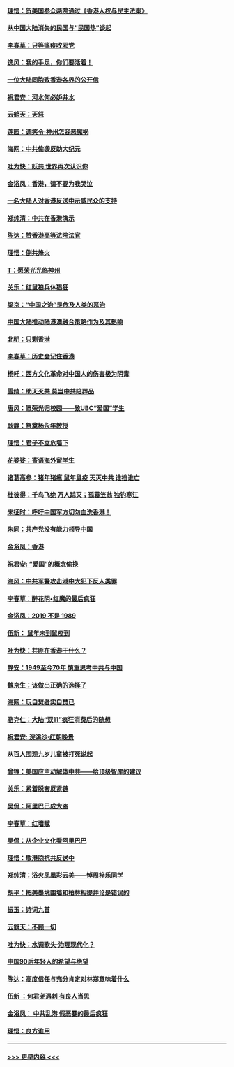 #### [理悟：贺美国参众两院通过《香港人权与民主法案》](../pages/nsc993/n11678104.md?t=11251222) 
#### [从中国大陆消失的民国与“民国热”谈起](../pages/nsc993/n11678075.md?t=11251222) 
#### [李春草：只等瘟疫收邪党](../pages/nsc993/n11677308.md?t=11251222) 
#### [逸风：我的手足，你们要活着！](../pages/nsc993/n11676352.md?t=11251222) 
#### [一位大陆同胞致香港各界的公开信](../pages/nsc993/n11675761.md?t=11251222) 
#### [祝君安：河水何必妒井水](../pages/nsc993/n11675746.md?t=11251222) 
#### [云鹤天：天怒](../pages/nsc993/n11675718.md?t=11251222) 
#### [莲园：调笑令‧神州怎容恶魔祸](../pages/nsc993/n11675648.md?t=11251222) 
#### [海网：中共偷袭反助大纪元](../pages/nsc993/n11673515.md?t=11251222) 
#### [吐为快：妖共 世界再次认识你](../pages/nsc993/n11673506.md?t=11251222) 
#### [金浴凤：香港，请不要为我哭泣](../pages/nsc993/n11673248.md?t=11251222) 
#### [一名大陆人对香港反送中示威民众的支持](../pages/nsc993/n11672615.md?t=11251222) 
#### [郑纯清：中共在香港演示](../pages/nsc993/n11670539.md?t=11251222) 
#### [陈达：赞香港高等法院法官](../pages/nsc993/n11669542.md?t=11251222) 
#### [理悟：倒共烽火](../pages/nsc993/n11668844.md?t=11251222) 
#### [T：愿荣光光临神州](../pages/nsc993/n11668421.md?t=11251222) 
#### [关乐：红鼠狼兵休猖狂](../pages/nsc993/n11668378.md?t=11251222) 
#### [梁京：“中国之治”是危及人类的恶治](../pages/nsc993/n11668328.md?t=11251222) 
#### [中国大陆推动陆港澳融合策略作为及其影响](../pages/nsc993/n11668157.md?t=11251222) 
#### [北明：只剩香港](../pages/nsc993/n11668002.md?t=11251222) 
#### [李春草：历史会记住香港](../pages/nsc993/n11667927.md?t=11251222) 
#### [杨吒：西方文化革命对中国人的伤害极为阴毒](../pages/nsc993/n11664521.md?t=11251222) 
#### [雪绮：助天灭共 莫当中共陪葬品](../pages/nsc993/n11662650.md?t=11251222) 
#### [唐风：愿荣光归校园——致UBC“爱国”学生](../pages/nsc993/n11662194.md?t=11251222) 
#### [耿静：祭奠杨永年教授](../pages/nsc993/n11662514.md?t=11251222) 
#### [理悟：君子不立危墙下](../pages/nsc993/n11662172.md?t=11251222) 
#### [花婆娑：寄语海外留学生](../pages/nsc993/n11662121.md?t=11251222) 
#### [诸葛高参：猪年猪瘟 鼠年鼠疫 天灭中共 谁挡谁亡](../pages/nsc993/n11661980.md?t=11251222) 
#### [杜彼得：千鸟飞绝 万人踪灭；孤蓑笠翁 独钓寒江](../pages/nsc993/n11661170.md?t=11251222) 
#### [宋征时：呼吁中国军方切勿血洗香港！](../pages/nsc993/n11415318.md?t=11251222) 
#### [朱同：共产党没有能力领导中国](../pages/nsc993/n11660421.md?t=11251222) 
#### [金浴凤：香港](../pages/nsc993/n11660419.md?t=11251222) 
#### [祝君安: “爱国”的概念偷换](../pages/nsc993/n11659706.md?t=11251222) 
#### [海风：中共军警攻击港中大犯下反人类罪](../pages/nsc993/n11659632.md?t=11251222) 
#### [李春草：醉花阴•红魔的最后疯狂](../pages/nsc993/n11659287.md?t=11251222) 
#### [金浴凤：2019 不是 1989](../pages/nsc993/n11657663.md?t=11251222) 
#### [伍新： 鼠年未到鼠疫到](../pages/nsc993/n11655098.md?t=11251222) 
#### [吐为快：共匪在香港干什么？](../pages/nsc993/n11654891.md?t=11251222) 
#### [静安：1949至今70年 慎重思考中共与中国](../pages/nsc993/n11651244.md?t=11251222) 
#### [魏京生：该做出正确的选择了](../pages/nsc993/n11653084.md?t=11251222) 
#### [海网：玩自焚者实自焚已](../pages/nsc993/n11652423.md?t=11251222) 
#### [骆克仁：大陆“双11”疯狂消费后的随想](../pages/nsc993/n11652305.md?t=11251222) 
#### [祝君安: 浣溪沙·红朝晚景](../pages/nsc993/n11652258.md?t=11251222) 
#### [从百人围观九岁儿童被打死说起](../pages/nsc993/n11651030.md?t=11251222) 
#### [曾铮：美国应主动解体中共——给顶级智库的建议](../pages/nsc993/n11649888.md?t=11251222) 
#### [关乐：紧着脱套反紧链](../pages/nsc993/n11649069.md?t=11251222) 
#### [吴侃：阿里巴巴成大盗](../pages/nsc993/n11645523.md?t=11251222) 
#### [李春草：红墙赋](../pages/nsc993/n11646389.md?t=11251222) 
#### [吴侃：从企业文化看阿里巴巴](../pages/nsc993/n11645476.md?t=11251222) 
#### [理悟：敬港胞抗共反送中](../pages/nsc993/n11645466.md?t=11251222) 
#### [郑纯清：浴火凤凰彩云美——悼周梓乐同学](../pages/nsc993/n11645155.md?t=11251222) 
#### [胡平：把美墨境围墙和柏林相提并论是错误的](../pages/nsc993/n11645134.md?t=11251222) 
#### [振玉：诗词九首](../pages/nsc993/n11644081.md?t=11251222) 
#### [云鹤天：不顾一切](../pages/nsc993/n11643508.md?t=11251222) 
#### [吐为快：水调歌头·治理现代化？](../pages/nsc993/n11643485.md?t=11251222) 
#### [中国90后年轻人的希望与绝望](../pages/nsc993/n11642317.md?t=11251222) 
#### [陈达：高度信任与充分肯定对林郑意味着什么](../pages/nsc993/n11641441.md?t=11251222) 
#### [伍新 ：何君尧遇刺 有良人当思](../pages/nsc993/n11641503.md?t=11251222) 
#### [金浴凤： 中共乱港  假恶暴的最后疯狂](../pages/nsc993/n11641495.md?t=11251222) 
#### [理悟：良方谁用](../pages/nsc993/n11641463.md?t=11251222) 

----
#### [ >>> 更早内容 <<< ](../indexes/nsc993-earlier.md)
